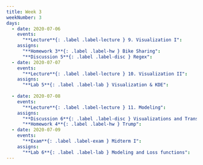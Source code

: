 ```yaml
---
title: Week 3
weekNumber: 3
days:
  - date: 2020-07-06
    events:
      "**Lecture**{: .label .label-lecture } 9. Visualization I":
    assigns:
      "**Homework 3**{: .label .label-hw } Bike Sharing":
      "**Discussion 5**{: .label .label-disc } Regex":
  - date: 2020-07-07
    events:
      "**Lecture**{: .label .label-lecture } 10. Visualization II":
    assigns:
      "**Lab 5**{: .label .label-lab } Visualization & KDE":
      
  - date: 2020-07-08
    events:
      "**Lecture**{: .label .label-lecture } 11. Modeling":
    assigns:
      "**Discussion 6**{: .label .label-disc } Visualizations and Transformations":
      "**Homework 4**{: .label .label-hw } Trump":
  - date: 2020-07-09
    events:
      "**Exam**{: .label .label-exam } Midterm I":
    assigns:
      "**Lab 6**{: .label .label-lab } Modeling and Loss functions":
---
```



<script src="../assets/js/highlight.js"></script>
